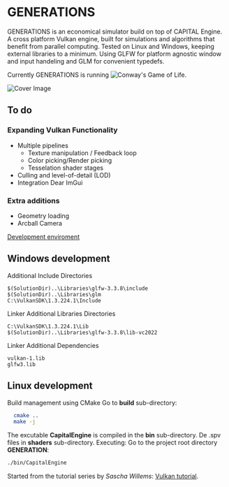 # GENERATIONS
GENERATIONS is an economical simulator build on top of CAPITAL Engine. A cross platform Vulkan engine, built for simulations and algorithms that benefit from parallel computing. Tested on Linux and Windows, keeping external libraries to a minimum. Using GLFW for platform agnostic window and input handeling and GLM for convenient typedefs. 

Currently GENERATIONS is running ![Conway's Game of Life](https://en.wikipedia.org/wiki/Conway%27s_Game_of_Life).

![Cover Image](https://github.com/CorrelateVisuals/GENERATION/blob/main/assets/GenerationsCapture.PNG?raw=true)

## To do
### Expanding Vulkan Functionality
- Multiple pipelines
  - Texture manipulation / Feedback loop
  - Color picking/Render picking
  - Tesselation shader stages
- Culling and level-of-detail (LOD)
- Integration Dear ImGui
### Extra additions
- Geometry loading
- Arcball Camera

[Development enviroment](https://vulkan-tutorial.com/Development_environment)

## Windows development
Additional Include Directories
```
$(SolutionDir)..\Libraries\glfw-3.3.8\include
$(SolutionDir)..\Libraries\glm
C:\VulkanSDK\1.3.224.1\Include
```
Linker Additional Libraries Directories
```text
C:\VulkanSDK\1.3.224.1\Lib
$(SolutionDir)..\Libraries\glfw-3.3.8\lib-vc2022
```
Linker Additional Dependencies
```text
vulkan-1.lib
glfw3.lib
```

## Linux development
Build management using CMake
Go to **build** sub-directory:
```bash
  cmake ..
  make -j
```
The excutable **CapitalEngine** is compiled in the **bin** sub-directory. De .spv files in **shaders** sub-directory.
Executing: Go to the project root directory **GENERATION**:
```bash
./bin/CapitalEngine
```



Started from the tutorial series by *Sascha Willems*: [Vulkan tutorial](https://vulkan-tutorial.com/Introduction).

